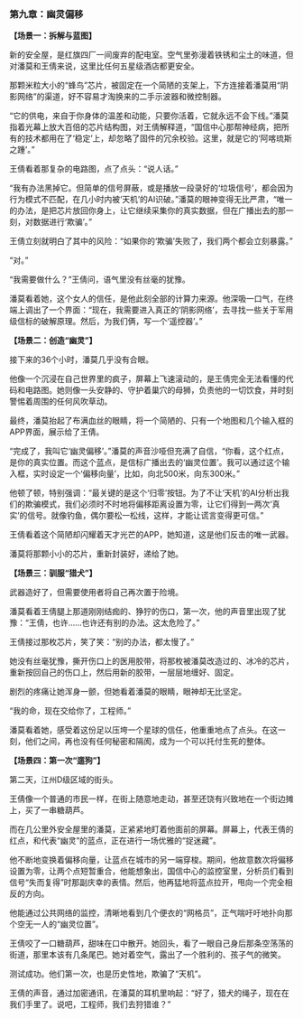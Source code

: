 ### **第九章：幽灵偏移**

**【场景一：拆解与蓝图】**

新的安全屋，是红旗四厂一间废弃的配电室。空气里弥漫着铁锈和尘土的味道，但对潘莫和王倩来说，这里比任何五星级酒店都更安全。

那颗米粒大小的“蜂鸟”芯片，被固定在一个简陋的支架上，下方连接着潘莫用“阴影网络”的渠道，好不容易才淘换来的二手示波器和微控制器。

“它的供电，来自于你身体的温差和动能，只要你活着，它就永远不会下线。”潘莫指着光幕上放大百倍的芯片结构图，对王倩解释道，“国信中心那帮神经病，把所有的技术都用在了‘稳定’上，却忽略了固件的冗余校验。这里，就是它的‘阿喀琉斯之踵’。”

王倩看着那复杂的电路图，点了点头：“说人话。”

“我有办法黑掉它。但简单的信号屏蔽，或是播放一段录好的‘垃圾信号’，都会因为行为模式不匹配，在几小时内被‘天机’的AI识破。”潘莫的眼神变得无比严肃，“唯一的办法，是把芯片放回你身上，让它继续采集你的真实数据，但在广播出去的那一刻，对数据进行‘欺骗’。”

王倩立刻就明白了其中的风险：“如果你的‘欺骗’失败了，我们两个都会立刻暴露。”

“对。”

“我需要做什么？”王倩问，语气里没有丝毫的犹豫。

潘莫看着她，这个女人的信任，是他此刻全部的计算力来源。他深吸一口气，在终端上调出了一个界面：“现在，我需要进入真正的‘阴影网络’，去寻找一些关于军用级信标的破解原理。然后，为我们俩，写一个‘遥控器’。”

**【场景二：创造“幽灵”】**

接下来的36个小时，潘莫几乎没有合眼。

他像一个沉浸在自己世界里的疯子，屏幕上飞速滚动的，是王倩完全无法看懂的代码和电路图。她则像一头安静的、守护着巢穴的母狮，负责他的一切饮食，并时刻警惕着周围的任何风吹草动。

最终，潘莫抬起了布满血丝的眼睛，将一个简陋的、只有一个地图和几个输入框的APP界面，展示给了王倩。

“完成了，我叫它‘幽灵偏移’。”潘莫的声音沙哑但充满了自信，“你看，这个红点，是你的真实位置。而这个蓝点，是信标广播出去的‘幽灵位置’。我可以通过这个输入框，实时设定一个‘偏移向量’，比如，向北500米，向东300米。”

他顿了顿，特别强调：“最关键的是这个‘归零’按钮。为了不让‘天机’的AI分析出我们的欺骗模式，我们必须时不时地将偏移距离设置为零，让它们得到一两次‘真实’的信号。就像钓鱼，偶尔要松一松线，这样，才能让谎言变得更可信。”

王倩看着这个简陋却闪耀着天才光芒的APP，她知道，这是他们反击的唯一武器。

潘莫将那颗小小的芯片，重新封装好，递给了她。

**【场景三：驯服“猎犬”】**

武器造好了，但需要使用者将自己再次置于险境。

潘莫看着王倩腿上那道刚刚结痂的、狰狞的伤口，第一次，他的声音里出现了犹豫：“王倩，也许……也许还有别的办法。这太危险了。”

王倩接过那枚芯片，笑了笑：“别的办法，都太慢了。”

她没有丝毫犹豫，撕开伤口上的医用胶带，将那枚被潘莫改造过的、冰冷的芯片，重新按回自己的伤口上，然后用新的胶带，一层层地缠好、固定。

剧烈的疼痛让她浑身一颤，但她看着潘莫的眼睛，眼神却无比坚定。

“我的命，现在交给你了，工程师。”

潘莫看着她，感受着这份足以压垮一个星球的信任，他重重地点了点头。在这一刻，他们之间，再也没有任何秘密和隔阂，成为一个可以托付生死的整体。

**【场景四：第一次“遛狗”】**

第二天，江州D级区域的街头。

王倩像一个普通的市民一样，在街上随意地走动，甚至还饶有兴致地在一个街边摊上，买了一串糖葫芦。

而在几公里外安全屋里的潘莫，正紧紧地盯着他面前的屏幕。屏幕上，代表王倩的红点，和代表“幽灵”的蓝点，正在进行一场优雅的“捉迷藏”。

他不断地变换着偏移向量，让蓝点在城市的另一端穿梭。期间，他故意数次将偏移设置为零，让两个点短暂重合，他能想象出，国信中心的监控室里，分析员们看到信号“失而复得”时那副庆幸的表情。然后，他再猛地将蓝点拉开，甩向一个完全相反的方向。

他能通过公共网络的监控，清晰地看到几个便衣的“网格员”，正气喘吁吁地扑向那个空无一人的“幽灵位置”。

王倩咬了一口糖葫芦，甜味在口中散开。她回头，看了一眼自己身后那条空荡荡的街道，那里本该有几条尾巴。她对着空气，露出了一个胜利的、孩子气的微笑。

测试成功。他们第一次，也是历史性地，欺骗了“天机”。

王倩的声音，通过加密通讯，在潘莫的耳机里响起：“好了，猎犬的绳子，现在在我们手里了。说吧，工程师，我们去狩猎谁？”